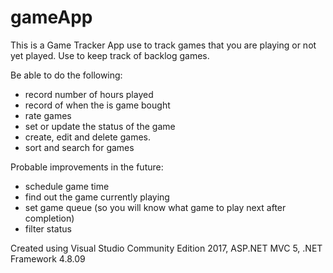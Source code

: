 # gameApp

This is a Game Tracker App use to track games that you are playing or not yet played. Use to keep track of backlog games.

Be able to do the following:
  - record number of hours played
  - record of when the is game bought
  - rate games
  - set or update the status of the game
  - create, edit and delete games.
  - sort and search for games

Probable improvements in the future:
  - schedule game time
  - find out the game currently playing
  - set game queue (so you will know what game to play next after completion)
  - filter status


Created using Visual Studio Community Edition 2017, ASP.NET MVC 5, .NET Framework 4.8.09
